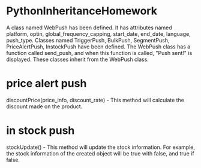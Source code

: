 # PythonInheritanceHomework
 
A class named WebPush has been defined. It has attributes named platform, optin, global_frequency_capping, start_date, end_date, language, push_type.
Classes named TriggerPush, BulkPush, SegmentPush, PriceAlertPush, InstockPush have been defined. The WebPush class has a function called send_push, and when this function is called, "Push sent!" is displayed. These classes inherit from the WebPush class. 


# price alert push
discountPrice(price_info, discount_rate) - This method will calculate the discount made on the product.


# in stock push
stockUpdate() - This method will update the stock information. For example, the stock information of the created object will be true with false, and true if false.

